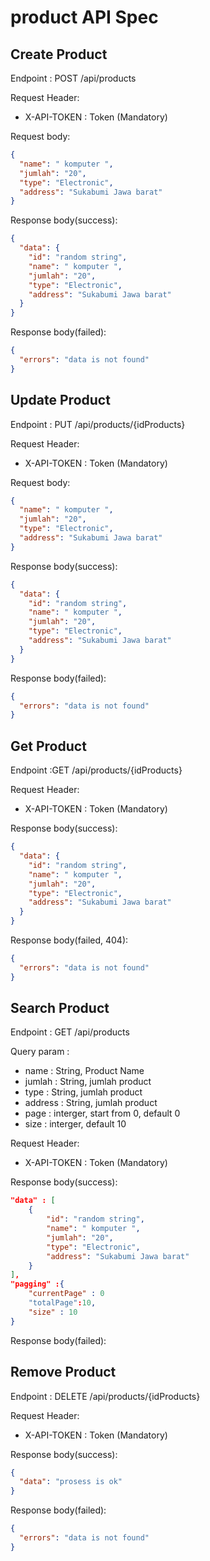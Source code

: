 # product API Spec

## Create Product

Endpoint : POST /api/products

Request Header:

- X-API-TOKEN : Token (Mandatory)

Request body:

```json
{
  "name": " komputer ",
  "jumlah": "20",
  "type": "Electronic",
  "address": "Sukabumi Jawa barat"
}
```

Response body(success):

```json
{
  "data": {
    "id": "random string",
    "name": " komputer ",
    "jumlah": "20",
    "type": "Electronic",
    "address": "Sukabumi Jawa barat"
  }
}
```

Response body(failed):

```json
{
  "errors": "data is not found"
}
```

## Update Product

Endpoint : PUT /api/products/{idProducts}

Request Header:

- X-API-TOKEN : Token (Mandatory)

Request body:

```json
{
  "name": " komputer ",
  "jumlah": "20",
  "type": "Electronic",
  "address": "Sukabumi Jawa barat"
}
```

Response body(success):

```json
{
  "data": {
    "id": "random string",
    "name": " komputer ",
    "jumlah": "20",
    "type": "Electronic",
    "address": "Sukabumi Jawa barat"
  }
}
```

Response body(failed):

```json
{
  "errors": "data is not found"
}
```

## Get Product

Endpoint :GET /api/products/{idProducts}

Request Header:

- X-API-TOKEN : Token (Mandatory)

Response body(success):

```json
{
  "data": {
    "id": "random string",
    "name": " komputer ",
    "jumlah": "20",
    "type": "Electronic",
    "address": "Sukabumi Jawa barat"
  }
}
```

Response body(failed, 404):

```json
{
  "errors": "data is not found"
}
```

## Search Product

Endpoint : GET /api/products

Query param :

- name : String, Product Name
- jumlah : String, jumlah product
- type : String, jumlah product
- address : String, jumlah product
- page : interger, start from 0, default 0
- size : interger, default 10

Request Header:

- X-API-TOKEN : Token (Mandatory)

Response body(success):

```json
"data" : [
    {
        "id": "random string",
        "name": " komputer ",
        "jumlah": "20",
        "type": "Electronic",
        "address": "Sukabumi Jawa barat"
    }
],
"pagging" :{
    "currentPage" : 0
    "totalPage":10,
    "size" : 10
}
```

Response body(failed):

## Remove Product

Endpoint : DELETE /api/products/{idProducts}

Request Header:

- X-API-TOKEN : Token (Mandatory)

Response body(success):

```json
{
  "data": "prosess is ok"
}
```

Response body(failed):

```json
{
  "errors": "data is not found"
}
```
